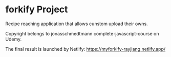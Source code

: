 # forkify Project

Recipe reaching application that allows cunstom upload their owns.

Copyright belongs to jonasschmedtmann complete-javascript-course on Udemy.

The final result is launched by Netlify: https://myforkify-rayjiang.netlify.app/
